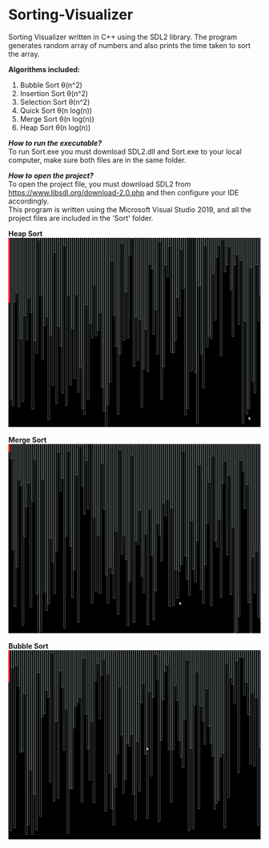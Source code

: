 # Sorting-Visualizer
Sorting Visualizer written in C++ using the SDL2 library. The program generates random array of numbers and also prints the time taken to sort the array.

**Algorithms included:**
1. Bubble Sort              θ(n^2)
2. Insertion Sort           θ(n^2)
3. Selection Sort           θ(n^2)
4. Quick Sort               θ(n log(n))
5. Merge Sort               θ(n log(n))
6. Heap Sort                θ(n log(n))


***How to run the executable?***\
To run Sort.exe you must download SDL2.dll and Sort.exe to your local computer, make sure both files are in the same folder.

***How to open the project?***\
To open the project file, you must download SDL2 from https://www.libsdl.org/download-2.0.php and then configure your IDE accordingly.\
This program is written using the Microsoft Visual Studio 2019, and all the project files are included in the 'Sort' folder.

**Heap Sort**
![](heapsort.gif)

**Merge Sort**
![](mergesort.gif)

**Bubble Sort**
![](bubblesort.gif)
